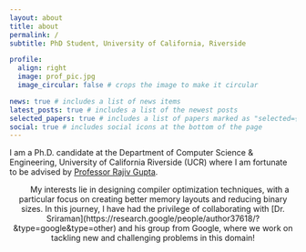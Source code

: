 ```yaml
---
layout: about
title: about
permalink: /
subtitle: PhD Student, University of California, Riverside

profile:
  align: right
  image: prof_pic.jpg
  image_circular: false # crops the image to make it circular

news: true # includes a list of news items
latest_posts: true # includes a list of the newest posts
selected_papers: true # includes a list of papers marked as "selected={true}"
social: true # includes social icons at the bottom of the page
---
```


I am a Ph.D. candidate at the Department of Computer Science & Engineering, University of California Riverside (UCR) where I am fortunate to be advised by [Professor Rajiv Gupta](http://www.cs.ucr.edu/~gupta/).

<p style="text-align: center;">
&nbsp;&nbsp;&nbsp;&nbsp;&nbsp;&nbsp;My interests lie in designing compiler optimization techniques, with a particular focus on creating better memory layouts and reducing binary sizes. In this journey, I have had the privilege of collaborating with [Dr. Sriraman](https://research.google/people/author37618/?&type=google&type=other) and his group from Google, where we work on tackling new and challenging problems in this domain!
</p>